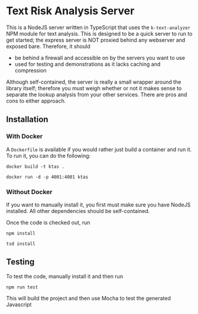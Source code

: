 # Text Risk Analysis Server

This is a NodeJS server written in TypeScript that uses the `k-text-analyzer` NPM module for text analysis. This is designed to be a quick server to run to get started; the express server is NOT proxied behind any webserver and exposed bare. Therefore, it should 

- be behind a firewall and accessible on by the servers you want to use
- used for testing and demonstrations as it lacks caching and compression

Although self-contained, the server is really a small wrapper around the library itself; therefore you must weigh whether or not it makes sense to separate the lookup analysis from your other services. There are pros and cons to either approach.

## Installation

### With Docker

A `Dockerfile` is available if you would rather just build a container and run it. To run it, you can do the following:

`docker build -t ktas .`

`docker run -d -p 4001:4001 ktas`

### Without Docker

If you want to manually install it, you first must make sure you have NodeJS installed. All other dependencies should be self-contained.

Once the code is checked out, run

`npm install`

`tsd install`

## Testing

To test the code, manually install it and then run

`npm run test`

This will build the project and then use Mocha to test the generated Javascript